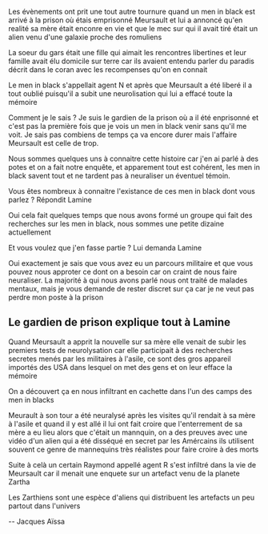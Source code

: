 Les évènements ont prit une tout autre tournure quand un men in black est arrivé à la prison où étais emprisonné Meursault et lui a annoncé qu'en realité sa mère était enconre en vie et que le mec sur qui il avait tiré était un alien venu d'une galaxie proche des romuliens

La soeur du gars était une fille qui aimait les rencontres libertines et leur famille avait élu domicile sur terre car ils avaient entendu parler du paradis décrit dans le coran avec les recompenses qu'on en connait

Le men in black s'appellait agent N et après que Meursault a été liberé il a tout oublié puisqu'il a subit une neurolisation qui lui a effacé toute la mémoire

Comment je le sais ? Je suis le gardien de la prison où a il été enprisonné et c'est pas la première fois que je vois un men in black venir sans qu'il me voit. Je sais pas combiens de temps ça va encore durer mais l'affaire Meursault est celle de trop.

Nous sommes quelques uns à connaitre cette histoire car j'en ai parlé à des potes et on a fait notre enquête, et apparement tout est cohérent, les men in black savent tout et ne tardent pas à neuraliser un éventuel témoin.

Vous êtes nombreux à connaitre l'existance de ces men in black dont vous parlez ? Répondit Lamine

Oui cela fait quelques temps que nous avons formé un groupe qui fait des recherches sur les men in black, nous sommes une petite dizaine actuellement

Et vous voulez que j'en fasse partie ? Lui demanda Lamine

Oui exactement je sais que vous avez eu un parcours militaire et que vous pouvez nous approter ce dont on a besoin car on craint de nous faire neuraliser. La majorité à qui nous avons parlé nous ont traité de malades mentaux, mais je vous demande de rester discret sur ça car je ne veut pas perdre mon poste à la prison

## Le gardien de prison explique tout à Lamine

Quand Meursault a apprit la nouvelle sur sa mère elle venait de subir les premiers tests de neurolysation car elle participait à des recherches secretes menés par les militaires à l'asile, ce sont des gros appareil importés des USA dans lesquel on met des gens et on leur efface la mémoire

On a découvert ça en nous infiltrant en cachette dans l'un des camps des men in blacks

Meurault à son tour a été neuralysé après les visites qu'il rendait à sa mère à l'asile et quand il y est allé il lui ont fait croire que l'enterrement de sa mère a eu lieu alors que c'était un mannquin, on a des preuves avec une vidéo d'un alien qui a été disséqué en secret par les Amércains ils utilisent souvent ce genre de mannequins très réalistes pour faire croire à des morts

Suite à celà un certain Raymond appellé agent R s'est infiltré dans la vie de Meursault car il menait une enquete sur un artefact venu de la planete Zartha

Les Zarthiens sont une espèce d'aliens qui distribuent les artefacts un peu partout dans l'univers

-- Jacques Aïssa
